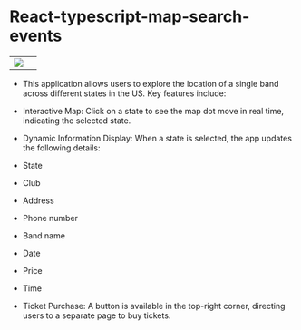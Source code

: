 # React-typescript-map-search-events

<table>
  <tr>
    <td><img src="https://github.com/user-attachments/assets/26f36296-0b4e-4de8-b909-a5f2797a8b72"><td>
  </tr>
</table>

- This application allows users to explore the location of a single  band across different states in the US. Key features include:

- Interactive Map: Click on a state to see the map dot move in real time, indicating the selected state.
- Dynamic Information Display: When a state is selected, the app updates the following details:
- State
- Club
- Address
- Phone number
- Band name
- Date
- Price
- Time

- Ticket Purchase: A button is available in the top-right corner, directing users to a separate page to buy tickets.